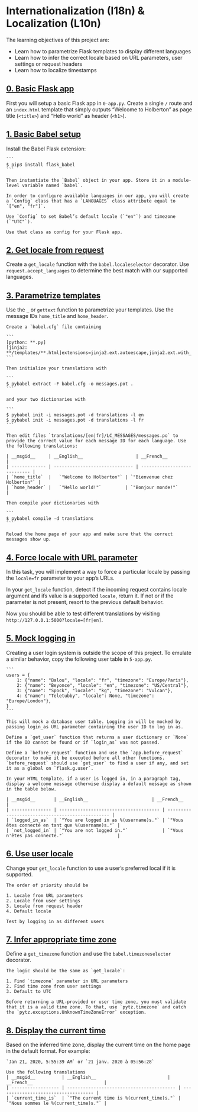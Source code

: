 # Internationalization (I18n) & Localization (L10n)
The learning objectives of this project are:
- Learn how to parametrize Flask templates to display different languages
- Learn how to infer the correct locale based on URL parameters, user settings or request headers
- Learn how to localize timestamps


## [0. Basic Flask app](./0-app.py)
First you will setup a basic Flask app in `0-app.py`. Create a single `/` route and an `index.html` template that simply outputs “Welcome to Holberton” as page title (`<title>`) and “Hello world” as header (`<h1>`).

## [1. Basic Babel setup](./1-app.py)
Install the Babel Flask extension:

	```
	$ pip3 install flask_babel
	```

	Then instantiate the `Babel` object in your app. Store it in a module-level variable named `babel`.

	In order to configure available languages in our app, you will create a `Config` class that has a `LANGUAGES` class attribute equal to `["en", "fr"]`.

	Use `Config` to set Babel’s default locale (`"en"`) and timezone (`"UTC"`).

	Use that class as config for your Flask app.

## [2. Get locale from request](./2-app.py)
Create a `get_locale` function with the `babel.localeselector` decorator. Use `request.accept_languages` to determine the best match with our supported languages.

## [3. Parametrize templates](./3-app.py)
Use the `_` or `gettext` function to parametrize your templates. Use the message IDs `home_title` and `home_header`.

	Create a `babel.cfg` file containing

	```
	[python: **.py]
	[jinja2: **/templates/**.html]extensions=jinja2.ext.autoescape,jinja2.ext.with_
	```

	Then initialize your translations with

	```
	$ pybabel extract -F babel.cfg -o messages.pot .
	```

	and your two dictionaries with

	```
	$ pybabel init -i messages.pot -d translations -l en
	$ pybabel init -i messages.pot -d translations -l fr
	```

	Then edit files `translations/[en|fr]/LC_MESSAGES/messages.po` to provide the correct value for each message ID for each language. Use the following translations:

	| __msgid__     | __English__ 	                 | __French__                   |
	| ------------- | ------------------------------ | ---------------------------- |
	| `home_title`  |	`"Welcome to Holberton"` | `"Bienvenue chez Holberton"` |
	| `home_header` |	`"Hello world!"`         | `"Bonjour monde!"`           |

	Then compile your dictionaries with

	```
	$ pybabel compile -d translations
	```

	Reload the home page of your app and make sure that the correct messages show up.

## [4. Force locale with URL parameter](./4-app.py)
In this task, you will implement a way to force a particular locale by passing the `locale=fr` parameter to your app’s URLs.

In your `get_locale` function, detect if the incoming request contains locale argument and ifs value is a supported `locale`, return it. If not or if the parameter is not present, resort to the previous default behavior.

Now you should be able to test different translations by visiting `http://127.0.0.1:5000?locale=[fr|en]`.

## [5. Mock logging in](./5-app.py)
Creating a user login system is outside the scope of this project. To emulate a similar behavior, copy the following user table in `5-app.py`.

	```
	users = {
		1: {"name": "Balou", "locale": "fr", "timezone": "Europe/Paris"},
		2: {"name": "Beyonce", "locale": "en", "timezone": "US/Central"},
		3: {"name": "Spock", "locale": "kg", "timezone": "Vulcan"},
		4: {"name": "Teletubby", "locale": None, "timezone": "Europe/London"},
	}
	```

	This will mock a database user table. Logging in will be mocked by passing login_as URL parameter containing the user ID to log in as.

	Define a `get_user` function that returns a user dictionary or `None` if the ID cannot be found or if `login_as` was not passed.

	Define a `before_request` function and use the `app.before_request` decorator to make it be executed before all other functions. `before_request` should use `get_user` to find a user if any, and set it as a global on `flask.g.user`.

	In your HTML template, if a user is logged in, in a paragraph tag, display a welcome message otherwise display a default message as shown in the table below.

	| __msgid__       | __English__ 	                   | __French__                                       |
	| --------------- | -------------------------------------- | ------------------------------------------------ |
	| `logged_in_as`  | `"You are logged in as %(username)s."` | `"Vous êtes connecté en tant que %(username)s."` |
	| `not_logged_in` | `"You are not logged in."`             | `"Vous n'êtes pas connecté."`                    |

## [6. Use user locale](./6-app.py)
Change your `get_locale` function to use a user’s preferred local if it is supported.

	The order of priority should be

	1. Locale from URL parameters
	2. Locale from user settings
	3. Locale from request header
	4. Default locale

	Test by logging in as different users

## [7. Infer appropriate time zone](./7-app.py)
Define a `get_timezone` function and use the `babel.timezoneselector` decorator.

	The logic should be the same as `get_locale`:

	1. Find `timezone` parameter in URL parameters
	2. Find time zone from user settings
	3. Default to UTC

	Before returning a URL-provided or user time zone, you must validate that it is a valid time zone. To that, use `pytz.timezone` and catch the `pytz.exceptions.UnknownTimeZoneError` exception.

## [8. Display the current time](./app.py)
Based on the inferred time zone, display the current time on the home page in the default format. For example:

	`Jan 21, 2020, 5:55:39 AM` or `21 janv. 2020 à 05:56:28`

	Use the following translations
	| __msgid__          | __English__ 	                         | __French__                           |
	| ------------------ | ----------------------------------------- | ------------------------------------ |
	| `current_time_is`  | `"The current time is %(current_time)s."` | `"Nous sommes le %(current_time)s."` |
